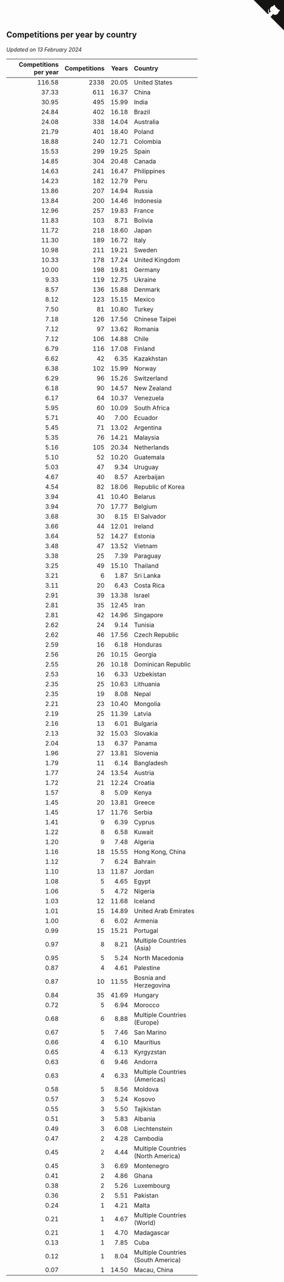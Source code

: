 ## Competitions per year by country

*Updated on 13 February 2024*

| Competitions per year | Competitions | Years | Country |
| ---: | ---: | ---: | :--- |
| 116.58 | 2338 | 20.05 | United States |
| 37.33 | 611 | 16.37 | China |
| 30.95 | 495 | 15.99 | India |
| 24.84 | 402 | 16.18 | Brazil |
| 24.08 | 338 | 14.04 | Australia |
| 21.79 | 401 | 18.40 | Poland |
| 18.88 | 240 | 12.71 | Colombia |
| 15.53 | 299 | 19.25 | Spain |
| 14.85 | 304 | 20.48 | Canada |
| 14.63 | 241 | 16.47 | Philippines |
| 14.23 | 182 | 12.79 | Peru |
| 13.86 | 207 | 14.94 | Russia |
| 13.84 | 200 | 14.46 | Indonesia |
| 12.96 | 257 | 19.83 | France |
| 11.83 | 103 | 8.71 | Bolivia |
| 11.72 | 218 | 18.60 | Japan |
| 11.30 | 189 | 16.72 | Italy |
| 10.98 | 211 | 19.21 | Sweden |
| 10.33 | 178 | 17.24 | United Kingdom |
| 10.00 | 198 | 19.81 | Germany |
| 9.33 | 119 | 12.75 | Ukraine |
| 8.57 | 136 | 15.88 | Denmark |
| 8.12 | 123 | 15.15 | Mexico |
| 7.50 | 81 | 10.80 | Turkey |
| 7.18 | 126 | 17.56 | Chinese Taipei |
| 7.12 | 97 | 13.62 | Romania |
| 7.12 | 106 | 14.88 | Chile |
| 6.79 | 116 | 17.08 | Finland |
| 6.62 | 42 | 6.35 | Kazakhstan |
| 6.38 | 102 | 15.99 | Norway |
| 6.29 | 96 | 15.26 | Switzerland |
| 6.18 | 90 | 14.57 | New Zealand |
| 6.17 | 64 | 10.37 | Venezuela |
| 5.95 | 60 | 10.09 | South Africa |
| 5.71 | 40 | 7.00 | Ecuador |
| 5.45 | 71 | 13.02 | Argentina |
| 5.35 | 76 | 14.21 | Malaysia |
| 5.16 | 105 | 20.34 | Netherlands |
| 5.10 | 52 | 10.20 | Guatemala |
| 5.03 | 47 | 9.34 | Uruguay |
| 4.67 | 40 | 8.57 | Azerbaijan |
| 4.54 | 82 | 18.06 | Republic of Korea |
| 3.94 | 41 | 10.40 | Belarus |
| 3.94 | 70 | 17.77 | Belgium |
| 3.68 | 30 | 8.15 | El Salvador |
| 3.66 | 44 | 12.01 | Ireland |
| 3.64 | 52 | 14.27 | Estonia |
| 3.48 | 47 | 13.52 | Vietnam |
| 3.38 | 25 | 7.39 | Paraguay |
| 3.25 | 49 | 15.10 | Thailand |
| 3.21 | 6 | 1.87 | Sri Lanka |
| 3.11 | 20 | 6.43 | Costa Rica |
| 2.91 | 39 | 13.38 | Israel |
| 2.81 | 35 | 12.45 | Iran |
| 2.81 | 42 | 14.96 | Singapore |
| 2.62 | 24 | 9.14 | Tunisia |
| 2.62 | 46 | 17.56 | Czech Republic |
| 2.59 | 16 | 6.18 | Honduras |
| 2.56 | 26 | 10.15 | Georgia |
| 2.55 | 26 | 10.18 | Dominican Republic |
| 2.53 | 16 | 6.33 | Uzbekistan |
| 2.35 | 25 | 10.63 | Lithuania |
| 2.35 | 19 | 8.08 | Nepal |
| 2.21 | 23 | 10.40 | Mongolia |
| 2.19 | 25 | 11.39 | Latvia |
| 2.16 | 13 | 6.01 | Bulgaria |
| 2.13 | 32 | 15.03 | Slovakia |
| 2.04 | 13 | 6.37 | Panama |
| 1.96 | 27 | 13.81 | Slovenia |
| 1.79 | 11 | 6.14 | Bangladesh |
| 1.77 | 24 | 13.54 | Austria |
| 1.72 | 21 | 12.24 | Croatia |
| 1.57 | 8 | 5.09 | Kenya |
| 1.45 | 20 | 13.81 | Greece |
| 1.45 | 17 | 11.76 | Serbia |
| 1.41 | 9 | 6.39 | Cyprus |
| 1.22 | 8 | 6.58 | Kuwait |
| 1.20 | 9 | 7.48 | Algeria |
| 1.16 | 18 | 15.55 | Hong Kong, China |
| 1.12 | 7 | 6.24 | Bahrain |
| 1.10 | 13 | 11.87 | Jordan |
| 1.08 | 5 | 4.65 | Egypt |
| 1.06 | 5 | 4.72 | Nigeria |
| 1.03 | 12 | 11.68 | Iceland |
| 1.01 | 15 | 14.89 | United Arab Emirates |
| 1.00 | 6 | 6.02 | Armenia |
| 0.99 | 15 | 15.21 | Portugal |
| 0.97 | 8 | 8.21 | Multiple Countries (Asia) |
| 0.95 | 5 | 5.24 | North Macedonia |
| 0.87 | 4 | 4.61 | Palestine |
| 0.87 | 10 | 11.55 | Bosnia and Herzegovina |
| 0.84 | 35 | 41.69 | Hungary |
| 0.72 | 5 | 6.94 | Morocco |
| 0.68 | 6 | 8.88 | Multiple Countries (Europe) |
| 0.67 | 5 | 7.46 | San Marino |
| 0.66 | 4 | 6.10 | Mauritius |
| 0.65 | 4 | 6.13 | Kyrgyzstan |
| 0.63 | 6 | 9.46 | Andorra |
| 0.63 | 4 | 6.33 | Multiple Countries (Americas) |
| 0.58 | 5 | 8.56 | Moldova |
| 0.57 | 3 | 5.24 | Kosovo |
| 0.55 | 3 | 5.50 | Tajikistan |
| 0.51 | 3 | 5.83 | Albania |
| 0.49 | 3 | 6.08 | Liechtenstein |
| 0.47 | 2 | 4.28 | Cambodia |
| 0.45 | 2 | 4.44 | Multiple Countries (North America) |
| 0.45 | 3 | 6.69 | Montenegro |
| 0.41 | 2 | 4.86 | Ghana |
| 0.38 | 2 | 5.26 | Luxembourg |
| 0.36 | 2 | 5.51 | Pakistan |
| 0.24 | 1 | 4.21 | Malta |
| 0.21 | 1 | 4.67 | Multiple Countries (World) |
| 0.21 | 1 | 4.70 | Madagascar |
| 0.13 | 1 | 7.85 | Cuba |
| 0.12 | 1 | 8.04 | Multiple Countries (South America) |
| 0.07 | 1 | 14.50 | Macau, China |


<a href="https://github.com/jonatanklosko/wca_statistics" class="github-corner" aria-label="View source on Github"><svg width="80" height="80" viewBox="0 0 250 250" style="fill:#151513; color:#fff; position: absolute; top: 0; border: 0; right: 0;" aria-hidden="true"><path d="M0,0 L115,115 L130,115 L142,142 L250,250 L250,0 Z"></path><path d="M128.3,109.0 C113.8,99.7 119.0,89.6 119.0,89.6 C122.0,82.7 120.5,78.6 120.5,78.6 C119.2,72.0 123.4,76.3 123.4,76.3 C127.3,80.9 125.5,87.3 125.5,87.3 C122.9,97.6 130.6,101.9 134.4,103.2" fill="currentColor" style="transform-origin: 130px 106px;" class="octo-arm"></path><path d="M115.0,115.0 C114.9,115.1 118.7,116.5 119.8,115.4 L133.7,101.6 C136.9,99.2 139.9,98.4 142.2,98.6 C133.8,88.0 127.5,74.4 143.8,58.0 C148.5,53.4 154.0,51.2 159.7,51.0 C160.3,49.4 163.2,43.6 171.4,40.1 C171.4,40.1 176.1,42.5 178.8,56.2 C183.1,58.6 187.2,61.8 190.9,65.4 C194.5,69.0 197.7,73.2 200.1,77.6 C213.8,80.2 216.3,84.9 216.3,84.9 C212.7,93.1 206.9,96.0 205.4,96.6 C205.1,102.4 203.0,107.8 198.3,112.5 C181.9,128.9 168.3,122.5 157.7,114.1 C157.9,116.9 156.7,120.9 152.7,124.9 L141.0,136.5 C139.8,137.7 141.6,141.9 141.8,141.8 Z" fill="currentColor" class="octo-body"></path></svg></a><style>.github-corner:hover .octo-arm{animation:octocat-wave 560ms ease-in-out}@keyframes octocat-wave{0%,100%{transform:rotate(0)}20%,60%{transform:rotate(-25deg)}40%,80%{transform:rotate(10deg)}}@media (max-width:500px){.github-corner:hover .octo-arm{animation:none}.github-corner .octo-arm{animation:octocat-wave 560ms ease-in-out}}</style>
